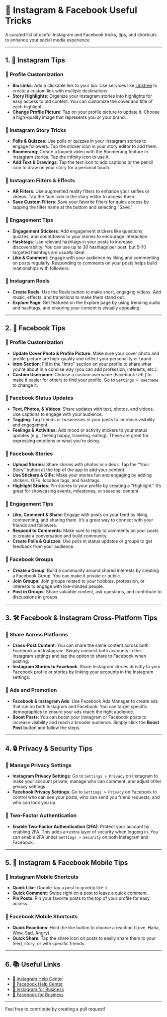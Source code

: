 # 📱 Instagram & Facebook Useful Tricks

A curated list of useful Instagram and Facebook tricks, tips, and shortcuts to enhance your social media experience.

---

## 1. 📸 Instagram Tips

### 🔹 Profile Customization
- **Bio Links**: Add a clickable link to your bio. Use services like [Linktree](https://linktr.ee/) to create a custom link with multiple destinations.
- **Story Highlights**: Organize your Instagram stories into highlights for easy access to old content. You can customize the cover and title of each highlight.
- **Change Profile Picture**: Tap on your profile picture to update it. Choose a high-quality image that represents you or your brand.

### 🔹 Instagram Story Tricks
- **Polls & Quizzes**: Use polls or quizzes in your Instagram stories to engage followers. Tap the sticker icon in your story editor to add them.
- **Boomerang**: Create a looped video with the Boomerang feature in Instagram stories. Tap the infinity icon to use it.
- **Add Text & Drawings**: Tap the text icon to add captions or the pencil icon to draw on your story for a personal touch.

### 🔹 Instagram Filters & Effects
- **AR Filters**: Use augmented reality filters to enhance your selfies or videos. Tap the face icon in the story editor to access them.
- **Save Custom Filters**: Save your favorite filters for quick access by tapping the filter name at the bottom and selecting "Save."

### 🔹 Engagement Tips
- **Engagement Stickers**: Add engagement stickers like questions, quizzes, and countdowns to your stories to encourage interaction.
- **Hashtags**: Use relevant hashtags in your posts to increase discoverability. You can use up to 30 hashtags per post, but 5–10 targeted hashtags are usually ideal.
- **Like & Comment**: Engage with your audience by liking and commenting on posts regularly. Responding to comments on your posts helps build relationships with followers.

### 🔹 Instagram Reels
- **Create Reels**: Use the Reels button to make short, engaging videos. Add music, effects, and transitions to make them stand out.
- **Explore Page**: Get featured on the Explore page by using trending audio and hashtags, and ensuring your content is visually appealing.

---

## 2. 💬 Facebook Tips

### 🔹 Profile Customization
- **Update Cover Photo & Profile Picture**: Make sure your cover photo and profile picture are high-quality and reflect your personality or brand.
- **Intro Section**: Fill in the "Intro" section on your profile to share what you're about in a concise way (you can add profession, interests, etc.).
- **Custom Username**: Choose a custom username (Facebook URL) to make it easier for others to find your profile. Go to `Settings > Username` to change it.

### 🔹 Facebook Status Updates
- **Text, Photos, & Videos**: Share updates with text, photos, and videos. Use captions to engage with your audience.
- **Tagging**: Tag friends or businesses in your posts to increase visibility and engagement.
- **Feelings & Activities**: Add mood or activity stickers to your status updates (e.g., feeling happy, traveling, eating). These are great for expressing emotions or what you're doing.

### 🔹 Facebook Stories
- **Upload Stories**: Share stories with photos or videos. Tap the “Your Story” button at the top of the app to add your content.
- **Use Stickers & GIFs**: Make your stories fun and engaging by adding stickers, GIFs, location tags, and hashtags.
- **Highlight Stories**: Pin stories to your profile by creating a "Highlight." It’s great for showcasing events, milestones, or seasonal content.

### 🔹 Engagement Tips
- **Like, Comment & Share**: Engage with posts on your feed by liking, commenting, and sharing them. It’s a great way to connect with your friends and followers.
- **Respond to Comments**: Make sure to reply to comments on your posts to create a conversation and build community.
- **Create Polls & Quizzes**: Use polls in status updates or groups to get feedback from your audience.

### 🔹 Facebook Groups
- **Create a Group**: Build a community around shared interests by creating a Facebook Group. You can make it private or public.
- **Join Groups**: Join groups related to your hobbies, profession, or interests to engage with like-minded people.
- **Post in Groups**: Share valuable content, ask questions, and contribute to discussions in groups.

---

## 3. 🛠️ Facebook & Instagram Cross-Platform Tips

### 🔹 Share Across Platforms
- **Cross-Post Content**: You can share the same content across both Facebook and Instagram. Simply connect both accounts in the Instagram settings and tap the option to share to Facebook when posting.
- **Instagram Stories to Facebook**: Share Instagram stories directly to your Facebook profile or stories by linking your accounts in the Instagram settings.

### 🔹 Ads and Promotion
- **Facebook & Instagram Ads**: Use Facebook Ads Manager to create ads that run on both Instagram and Facebook. You can target specific demographics to ensure your ads reach the right audience.
- **Boost Posts**: You can boost your Instagram or Facebook posts to increase visibility and reach a broader audience. Simply click the **Boost Post** button and follow the steps.

---

## 4. 🔒 Privacy & Security Tips

### 🔹 Manage Privacy Settings
- **Instagram Privacy Settings**: Go to `Settings > Privacy` on Instagram to make your account private, manage who can comment, and adjust other privacy settings.
- **Facebook Privacy Settings**: Go to `Settings > Privacy` on Facebook to control who can see your posts, who can send you friend requests, and who can look you up.

### 🔹 Two-Factor Authentication
- **Enable Two-Factor Authentication (2FA)**: Protect your account by enabling 2FA. This adds an extra layer of security when logging in. You can enable 2FA under `Settings > Security` on both Instagram and Facebook.

---

## 5. 📲 Instagram & Facebook Mobile Tips

### 🔹 Instagram Mobile Shortcuts
- **Quick Like**: Double-tap a post to quickly like it.
- **Quick Comment**: Swipe right on a post to leave a quick comment.
- **Pin Posts**: Pin your favorite posts to the top of your profile for easy access.

### 🔹 Facebook Mobile Shortcuts
- **Quick Reactions**: Hold the like button to choose a reaction (Love, Haha, Wow, Sad, Angry).
- **Quick Share**: Tap the share icon on posts to easily share them to your feed, story, or with specific friends.

---

## 6. 📚 Useful Links

- [📱 Instagram Help Center](https://help.instagram.com/)
- [📘 Facebook Help Center](https://www.facebook.com/help/)
- [📲 Instagram for Business](https://business.instagram.com/)
- [💼 Facebook for Business](https://www.facebook.com/business/)

---

Feel free to contribute by creating a pull request!
